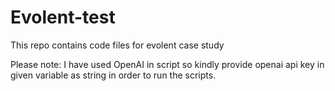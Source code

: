# Evolent-test
This repo contains code files for evolent case study


Please note: I have used OpenAI in script so kindly provide openai api key in given variable as string in order to run the scripts.
